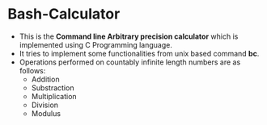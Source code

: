 # Bash-Calculator

* This is the **Command line Arbitrary precision calculator** which is implemented using C Programming language.
* It tries to implement some functionalities from unix based command **bc**.
* Operations performed on countably infinite length numbers are as follows:
  * Addition
  * Substraction
  * Multiplication
  * Division
  * Modulus
